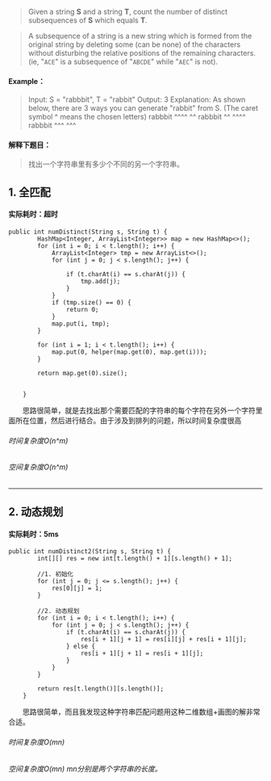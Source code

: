 >Given a string **S** and a string **T**, count the number of distinct subsequences of **S** which equals **T**.

> A subsequence of a string is a new string which is formed from the original string by deleting some (can be none) of the characters without disturbing the relative positions of the remaining characters. (ie, "`ACE`" is a subsequence of "`ABCDE`" while "`AEC`" is not).
#### Example：
> Input: S = "rabbbit", T = "rabbit"
Output: 3
Explanation:
As shown below, there are 3 ways you can generate "rabbit" from S.
(The caret symbol ^ means the chosen letters)
rabbbit
^^^^ ^^
rabbbit
^^ ^^^^
rabbbit
^^^ ^^^


#### 解释下题目：
> 找出一个字符串里有多少个不同的另一个字符串。


## 1. 全匹配
#### 实际耗时：超时
```
public int numDistinct(String s, String t) {
        HashMap<Integer, ArrayList<Integer>> map = new HashMap<>();
        for (int i = 0; i < t.length(); i++) {
            ArrayList<Integer> tmp = new ArrayList<>();
            for (int j = 0; j < s.length(); j++) {

                if (t.charAt(i) == s.charAt(j)) {
                    tmp.add(j);
                }
            }
            if (tmp.size() == 0) {
                return 0;
            }
            map.put(i, tmp);
        }

        for (int i = 1; i < t.length(); i++) {
            map.put(0, helper(map.get(0), map.get(i)));
        }

        return map.get(0).size();


    }
```
&emsp;&emsp;思路很简单，就是去找出那个需要匹配的字符串的每个字符在另外一个字符里面所在位置，然后进行结合。由于涉及到排列的问题，所以时间复杂度很高
###### 时间复杂度O(n^m) 
###### 空间复杂度O(n^m)
---------

## 2. 动态规划
#### 实际耗时：5ms
```
public int numDistinct2(String s, String t) {
        int[][] res = new int[t.length() + 1][s.length() + 1];

        //1. 初始化
        for (int j = 0; j <= s.length(); j++) {
            res[0][j] = 1;
        }

        //2. 动态规划
        for (int i = 0; i < t.length(); i++) {
            for (int j = 0; j < s.length(); j++) {
                if (t.charAt(i) == s.charAt(j)) {
                    res[i + 1][j + 1] = res[i][j] + res[i + 1][j];
                } else {
                    res[i + 1][j + 1] = res[i + 1][j];
                }
            }
        }

        return res[t.length()][s.length()];
    }
```
&emsp;&emsp;思路很简单，而且我发现这种字符串匹配问题用这种二维数组+画图的解非常合适。
###### 时间复杂度O(mn)
###### 空间复杂度O(mn) mn分别是两个字符串的长度。
